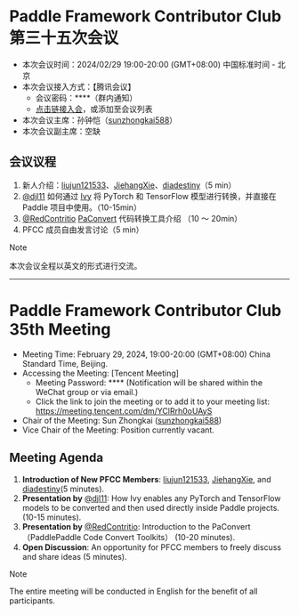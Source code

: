 # Paddle Framework Contributor Club 第三十五次会议

- 本次会议时间：2024/02/29 19:00-20:00 (GMT+08:00) 中国标准时间 - 北京
- 本次会议接入方式：【腾讯会议】
  - 会议密码：\*\*\*\*（群内通知）
  - [点击链接入会](https://meeting.tencent.com/dm/YClRrh0oUAyS)，或添加至会议列表
- 本次会议主席：孙钟恺（[sunzhongkai588](https://github.com/sunzhongkai588)）
- 本次会议副主席：空缺

## 会议议程

1. 新人介绍：[liujun121533](https://github.com/liujun121533)、[JiehangXie](https://github.com/JiehangXie)、[diadestiny](https://github.com/diadestiny)（5 min）
2. [@djl11](https://github.com/djl11) 如何通过 [Ivy](https://github.com/unifyai/ivy) 将 PyTorch 和 TensorFlow 模型进行转换，并直接在 Paddle 项目中使用。（10-15min）
3. [@RedContritio](https://github.com/tink2123) [PaConvert](https://github.com/PaddlePaddle/PaConvert) 代码转换工具介绍 （10 ～ 20min）
4. PFCC 成员自由发言讨论（5 min）

> [!NOTE]
> 本次会议全程以英文的形式进行交流。

---

# Paddle Framework Contributor Club 35th Meeting

- Meeting Time: February 29, 2024, 19:00-20:00 (GMT+08:00) China Standard Time, Beijing.
- Accessing the Meeting: [Tencent Meeting]
  - Meeting Password: \*\*\*\* (Notification will be shared within the WeChat group or via email.)
  - Click the link to join the meeting or to add it to your meeting list: https://meeting.tencent.com/dm/YClRrh0oUAyS
- Chair of the Meeting: Sun Zhongkai ([sunzhongkai588](https://github.com/sunzhongkai588))
- Vice Chair of the Meeting: Position currently vacant.

## Meeting Agenda

1. **Introduction of New PFCC Members**: [liujun121533](https://github.com/liujun121533), [JiehangXie](https://github.com/JiehangXie), and [diadestiny](https://github.com/diadestiny)(5 minutes).
2. **Presentation by** [@djl11](https://github.com/djl11): How Ivy enables any PyTorch and TensorFlow models to be converted and then used directly inside Paddle projects. (10-15 minutes).
3. **Presentation by** [@RedContritio](https://github.com/tink2123): Introduction to the PaConvert（PaddlePaddle Code Convert Toolkits） (10-20 minutes).
4. **Open Discussion**: An opportunity for PFCC members to freely discuss and share ideas (5 minutes).

> [!NOTE]
> The entire meeting will be conducted in English for the benefit of all participants.
